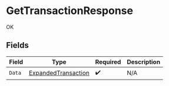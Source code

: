 # GetTransactionResponse

OK


## Fields

| Field                                                             | Type                                                              | Required                                                          | Description                                                       |
| ----------------------------------------------------------------- | ----------------------------------------------------------------- | ----------------------------------------------------------------- | ----------------------------------------------------------------- |
| `Data`                                                            | [ExpandedTransaction](../../models/shared/expandedtransaction.md) | :heavy_check_mark:                                                | N/A                                                               |
